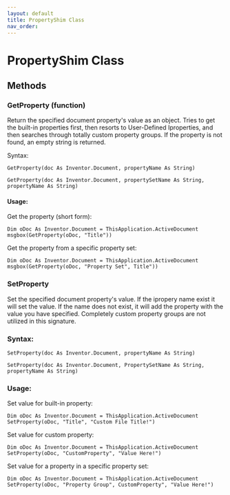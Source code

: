 ```yaml
---
layout: default
title: PropertyShim Class
nav_order: 
---
```


# PropertyShim Class

## Methods

### GetProperty (function)

Return the specified document property's value as an object.  Tries to get the built-in properties first, then resorts to User-Defined Iproperties, and then searches through totally custom property groups.  If the property is not found, an empty string is returned.

Syntax:

    GetProperty(doc As Inventor.Document, propertyName As String)

    GetProperty(doc As Inventor.Document, propertySetName As String, propertyName As String)

#### Usage:

Get the property (short form):

    Dim oDoc As Inventor.Document = ThisApplication.ActiveDocument
    msgbox(GetProperty(oDoc, "Title"))  

Get the property from a specific property set:

    Dim oDoc As Inventor.Document = ThisApplication.ActiveDocument
    msgbox(GetProperty(oDoc, "Property Set", Title"))  


### SetProperty

Set the specified document property's value.  If the ipropery name exist it will set the value.  If the name does not exist, it will add the property with the value you have specified.  Completely custom property groups are not utilized in this signature.

### Syntax:

    SetProperty(doc As Inventor.Document, propertyName As String)

    SetProperty(doc As Inventor.Document, PropertySetName As String, propertyName As String)


### Usage:

Set value for built-in property:

    Dim oDoc As Inventor.Document = ThisApplication.ActiveDocument
    SetProperty(oDoc, "Title", "Custom File Title!")    

Set value for custom property:

    Dim oDoc As Inventor.Document = ThisApplication.ActiveDocument
    SetProperty(oDoc, "CustomProperty", "Value Here!")    

Set value for a property in a specific property set:

    Dim oDoc As Inventor.Document = ThisApplication.ActiveDocument
    SetProperty(oDoc, "Property Group", CustomProperty", "Value Here!")    
